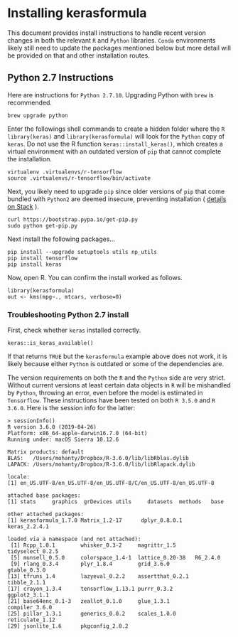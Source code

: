 # Installing kerasformula

This document provides install instructions to handle recent
version changes in both the relevant `R` and `Python` libraries.
`Conda` environments likely still 
need to update the packages mentioned below but more detail will 
be provided on that and other installation routes.

## Python 2.7 Instructions

Here are instructions for `Python 2.7.10`. Upgrading Python with `brew` is recommended.
```
brew upgrade python
```
Enter the followings shell commands to create a hidden folder where
the `R` `library(keras)` and `library(kerasformula)` will look for the `Python` 
copy of `keras`. Do not use the R function `keras::install_keras()`,
which creates a virtual environment with an outdated version of `pip`
that cannot complete the installation. 

```
virtualenv .virtualenvs/r-tensorflow        
source .virtualenvs/r-tensorflow/bin/activate
```
Next, you likely need to upgrade `pip` since older versions of `pip` 
that come bundled with `Python2` are deemed insecure, preventing installation ( [details on Stack]() ).

```
curl https://bootstrap.pypa.io/get-pip.py
sudo python get-pip.py
```
Next install the following packages...

```
pip install --upgrade setuptools utils np_utils
pip install tensorflow
pip install keras
```
Now, open R. You can confirm the install worked as follows.
```
library(kerasformula)
out <- kms(mpg~., mtcars, verbose=0)
```
### Troubleshooting Python 2.7 install
First, check whether `keras` installed correctly.
```
keras::is_keras_available()
```
If that returns `TRUE` but the `kerasformula` example above does not work, 
it is likely because either `Python` is outdated or some of the dependencies are.


The version requirements on both the `R` and the `Python` side are very strict. Without current versions at least certain data objects in `R` will be mishandled by `Python`, throwing an error, even before the model is estimated in `Tensorflow`. 
These instructions have been tested on both `R 3.5.0` and `R 3.6.0`.
Here is the session info for the latter:
```
> sessionInfo()
R version 3.6.0 (2019-04-26)
Platform: x86_64-apple-darwin16.7.0 (64-bit)
Running under: macOS Sierra 10.12.6

Matrix products: default
BLAS:   /Users/mohanty/Dropbox/R-3.6.0/lib/libRblas.dylib
LAPACK: /Users/mohanty/Dropbox/R-3.6.0/lib/libRlapack.dylib

locale:
[1] en_US.UTF-8/en_US.UTF-8/en_US.UTF-8/C/en_US.UTF-8/en_US.UTF-8

attached base packages:
[1] stats     graphics  grDevices utils     datasets  methods   base     

other attached packages:
[1] kerasformula_1.7.0 Matrix_1.2-17      dplyr_0.8.0.1      keras_2.2.4.1     

loaded via a namespace (and not attached):
 [1] Rcpp_1.0.1        whisker_0.3-2     magrittr_1.5      tidyselect_0.2.5 
 [5] munsell_0.5.0     colorspace_1.4-1  lattice_0.20-38   R6_2.4.0         
 [9] rlang_0.3.4       plyr_1.8.4        grid_3.6.0        gtable_0.3.0     
[13] tfruns_1.4        lazyeval_0.2.2    assertthat_0.2.1  tibble_2.1.1     
[17] crayon_1.3.4      tensorflow_1.13.1 purrr_0.3.2       ggplot2_3.1.1    
[21] base64enc_0.1-3   zeallot_0.1.0     glue_1.3.1        compiler_3.6.0   
[25] pillar_1.3.1      generics_0.0.2    scales_1.0.0      reticulate_1.12  
[29] jsonlite_1.6      pkgconfig_2.0.2  
```
